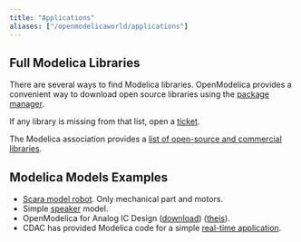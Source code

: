 ```yaml
---
title: "Applications"
aliases: ["/openmodelicaworld/applications"]
---
```


## Full Modelica Libraries

There are several ways to find Modelica libraries.
OpenModelica provides a convenient way to download open source libraries using the [package manager](https://openmodelica.org/doc/OpenModelicaUsersGuide/latest/packagemanager.html#package-management-in-omedit).

If any library is missing from that list, open a [ticket](https://github.com/OpenModelica/OMPackageManager/issues/new).

The Modelica association provides a [list of open-source and commercial libraries](https://modelica.org/libraries.html).

## Modelica Models Examples

* [Scara model robot](/examples/Scara.mo). Only mechanical part and motors.
* Simple [speaker](/examples/Speaker.mo) model.
* OpenModelica for Analog IC Design ([download](AnalogIC4OpenModelica.zip)) ([theis](/research/openmodelica/#openmodelica.org:david:msc:2011)).
* CDAC has provided Modelica code for a simple [real-time application](/examples/CDAC%20Real%20Time%20Application.zip).

